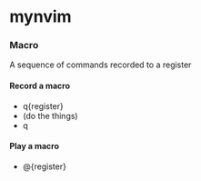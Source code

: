 # mynvim

### Macro
A sequence of commands recorded to a register

#### Record a macro
* q{register}
* (do the things)
* q

#### Play a macro
* @{register}
